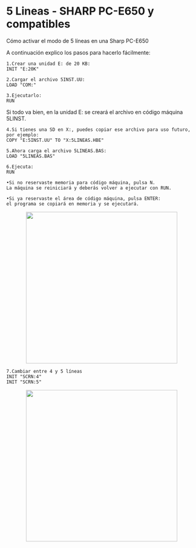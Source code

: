 # 5 Lineas - SHARP PC-E650 y compatibles


Cómo activar el modo de 5 líneas en una Sharp PC-E650

A continuación explico los pasos para hacerlo fácilmente:  

	1.Crear una unidad E: de 20 KB:  
	INIT "E:20K"   
 
	2.Cargar el archivo 5INST.UU:  
	LOAD "COM:"   
 
	3.Ejecutarlo:  
	RUN  
 
Si todo va bien, en la unidad E: se creará el archivo en código máquina 5LINST.  

	4.Si tienes una SD en X:, puedes copiar ese archivo para uso futuro, por ejemplo:  
	COPY "E:5INST.UU" TO "X:5LINEAS.HBE"   
 
	5.Ahora carga el archivo 5LINEAS.BAS:  
	LOAD "5LINEAS.BAS"   
 
	6.Ejecuta:  
	RUN  

	•Si no reservaste memoria para código máquina, pulsa N. 
	La máquina se reiniciará y deberás volver a ejecutar con RUN.
   
	•Si ya reservaste el área de código máquina, pulsa ENTER: 
	el programa se copiará en memoria y se ejecutará.
 
<p align="center">
<img src="https://github.com/user-attachments/assets/a55537d8-dc85-4f92-a2c2-91a7ea5cba01" width="400">
</p>
<p align="center">
   
	7.Cambiar entre 4 y 5 líneas
 	INIT "SCRN:4"
 	INIT "SCRN:5"

<p align="center">
<img src="https://github.com/user-attachments/assets/082c972d-815d-4b50-adee-bc86bcca6a9f" width="400">
</p>
<p align="center">


  




  
